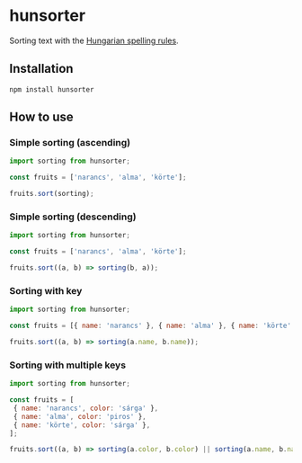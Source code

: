 # hunsorter

Sorting text with the [Hungarian spelling rules](https://helyesiras.mta.hu/helyesiras/default/akh12#F2_4).

## Installation

`npm install hunsorter`

## How to use

### Simple sorting (ascending)

```javascript
import sorting from hunsorter;

const fruits = ['narancs', 'alma', 'körte'];

fruits.sort(sorting);
```

### Simple sorting (descending)

```javascript
import sorting from hunsorter;

const fruits = ['narancs', 'alma', 'körte'];

fruits.sort((a, b) => sorting(b, a));

```

### Sorting with key

```javascript
import sorting from hunsorter;

const fruits = [{ name: 'narancs' }, { name: 'alma' }, { name: 'körte' }];

fruits.sort((a, b) => sorting(a.name, b.name));
```

### Sorting with multiple keys

```javascript
import sorting from hunsorter;

const fruits = [
 { name: 'narancs', color: 'sárga' },
 { name: 'alma', color: 'piros' },
 { name: 'körte', color: 'sárga' },
];

fruits.sort((a, b) => sorting(a.color, b.color) || sorting(a.name, b.name));
```
